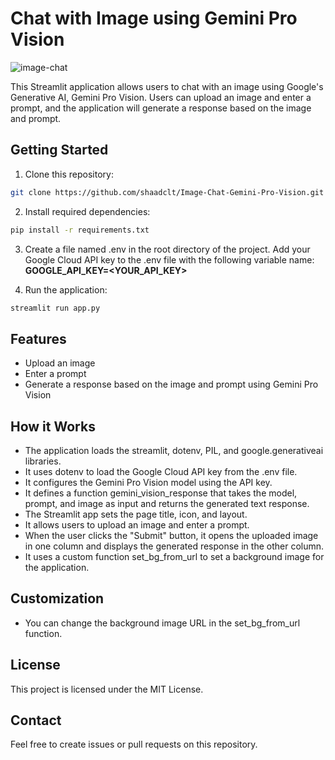 # Chat with Image using Gemini Pro Vision

![image-chat](https://github.com/shaadclt/Image-Chat-Gemini-Pro-Vision/assets/98437584/eb25de6a-8273-4c50-987a-71c3923a3676)

This Streamlit application allows users to chat with an image using Google's Generative AI, Gemini Pro Vision. Users can upload an image and enter a prompt, and the application will generate a response based on the image and prompt.

## Getting Started
1. Clone this repository:
```Bash
git clone https://github.com/shaadclt/Image-Chat-Gemini-Pro-Vision.git
```
2. Install required dependencies:
```Bash
pip install -r requirements.txt
```
3. Create a file named .env in the root directory of the project. Add your Google Cloud API key to the .env file with the following variable name:
**GOOGLE_API_KEY=<YOUR_API_KEY>**

4. Run the application:
```Bash
streamlit run app.py
```

## Features
- Upload an image
- Enter a prompt
- Generate a response based on the image and prompt using Gemini Pro Vision

## How it Works
- The application loads the streamlit, dotenv, PIL, and google.generativeai libraries.
- It uses dotenv to load the Google Cloud API key from the .env file.
- It configures the Gemini Pro Vision model using the API key.
- It defines a function gemini_vision_response that takes the model, prompt, and image as input and returns the generated text response.
- The Streamlit app sets the page title, icon, and layout.
- It allows users to upload an image and enter a prompt.
- When the user clicks the "Submit" button, it opens the uploaded image in one column and displays the generated response in the other column.
- It uses a custom function set_bg_from_url to set a background image for the application.

## Customization
- You can change the background image URL in the set_bg_from_url function.

## License
This project is licensed under the MIT License.

## Contact
Feel free to create issues or pull requests on this repository.

